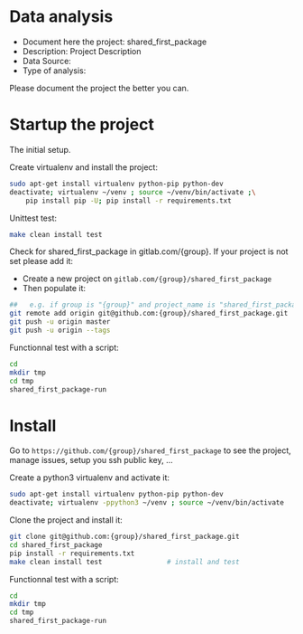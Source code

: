 # Data analysis
- Document here the project: shared_first_package
- Description: Project Description
- Data Source:
- Type of analysis:

Please document the project the better you can.

# Startup the project

The initial setup.

Create virtualenv and install the project:
```bash
sudo apt-get install virtualenv python-pip python-dev
deactivate; virtualenv ~/venv ; source ~/venv/bin/activate ;\
    pip install pip -U; pip install -r requirements.txt
```

Unittest test:
```bash
make clean install test
```

Check for shared_first_package in gitlab.com/{group}.
If your project is not set please add it:

- Create a new project on `gitlab.com/{group}/shared_first_package`
- Then populate it:

```bash
##   e.g. if group is "{group}" and project_name is "shared_first_package"
git remote add origin git@github.com:{group}/shared_first_package.git
git push -u origin master
git push -u origin --tags
```

Functionnal test with a script:

```bash
cd
mkdir tmp
cd tmp
shared_first_package-run
```

# Install

Go to `https://github.com/{group}/shared_first_package` to see the project, manage issues,
setup you ssh public key, ...

Create a python3 virtualenv and activate it:

```bash
sudo apt-get install virtualenv python-pip python-dev
deactivate; virtualenv -ppython3 ~/venv ; source ~/venv/bin/activate
```

Clone the project and install it:

```bash
git clone git@github.com:{group}/shared_first_package.git
cd shared_first_package
pip install -r requirements.txt
make clean install test                # install and test
```
Functionnal test with a script:

```bash
cd
mkdir tmp
cd tmp
shared_first_package-run
```
